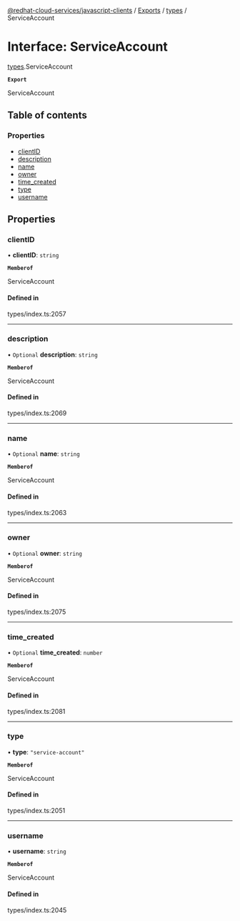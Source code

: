 [@redhat-cloud-services/javascript-clients](../README.md) / [Exports](../modules.md) / [types](../modules/types.md) / ServiceAccount

# Interface: ServiceAccount

[types](../modules/types.md).ServiceAccount

**`Export`**

ServiceAccount

## Table of contents

### Properties

- [clientID](types.ServiceAccount.md#clientid)
- [description](types.ServiceAccount.md#description)
- [name](types.ServiceAccount.md#name)
- [owner](types.ServiceAccount.md#owner)
- [time\_created](types.ServiceAccount.md#time_created)
- [type](types.ServiceAccount.md#type)
- [username](types.ServiceAccount.md#username)

## Properties

### clientID

• **clientID**: `string`

**`Memberof`**

ServiceAccount

#### Defined in

types/index.ts:2057

___

### description

• `Optional` **description**: `string`

**`Memberof`**

ServiceAccount

#### Defined in

types/index.ts:2069

___

### name

• `Optional` **name**: `string`

**`Memberof`**

ServiceAccount

#### Defined in

types/index.ts:2063

___

### owner

• `Optional` **owner**: `string`

**`Memberof`**

ServiceAccount

#### Defined in

types/index.ts:2075

___

### time\_created

• `Optional` **time\_created**: `number`

**`Memberof`**

ServiceAccount

#### Defined in

types/index.ts:2081

___

### type

• **type**: ``"service-account"``

**`Memberof`**

ServiceAccount

#### Defined in

types/index.ts:2051

___

### username

• **username**: `string`

**`Memberof`**

ServiceAccount

#### Defined in

types/index.ts:2045
